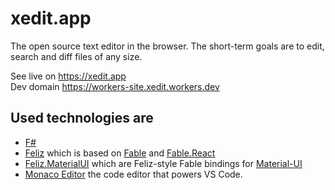 # xedit.app
The open source text editor in the browser. The short-term goals are to edit, search and diff files of any size.

See live on https://xedit.app  
Dev domain https://workers-site.xedit.workers.dev


## Used technologies are

- [F#](https://fsharp.org/)
- [Feliz](https://github.com/Zaid-Ajaj/Feliz) which is based on [Fable](https://fable.io/) and [Fable.React](https://github.com/fable-compiler/fable-react)
- [Feliz.MaterialUI](https://github.com/cmeeren/Feliz.MaterialUI) which are Feliz-style Fable bindings for [Material-UI](https://material-ui.com/)
- [Monaco Editor](https://microsoft.github.io/monaco-editor/) the code editor that powers VS Code.